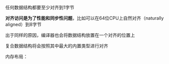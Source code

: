 任何数据结构都要至少对齐到1字节

**对齐访问是为了性能和同步性问题**，比如可以在64位CPU上自然对齐（naturally aligned）到8字节

出于同样的原因，编译器也会将数据结构放置在一个对齐的位置上

复合数据结构将会按照其中最大的内置类型进行对齐

内存布局：